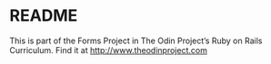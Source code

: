 # README

This is part of the Forms Project in The Odin Project’s Ruby on Rails
Curriculum. Find it at http://www.theodinproject.com
